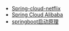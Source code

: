 

- [Spring-cloud-netflix](https://github.com/spring-cloud/spring-cloud-netflix)
- [Spring Cloud Alibaba](https://www.cnblogs.com/forezp/p/10136433.html)
- [springboot启动原理](https://www.cnblogs.com/shamo89/p/8184960.html)